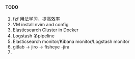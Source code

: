 #### TODO

1. fzf 用法学习，提高效率
2. VM install nvim and config
3. Elasticsearch Cluster in Docker
4. Logstash 多pipeline
5. Elasticsearch monitor/Kibana monitor/Logstash monitor
6. gitlab -> jiro -> fisheye -jira
7. 